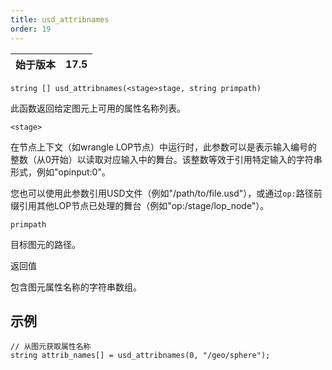 ```yaml
---
title: usd_attribnames
order: 19
---
```

| 始于版本 | 17.5 |
| --- | --- |

`string [] usd_attribnames(<stage>stage, string primpath)`

此函数返回给定图元上可用的属性名称列表。

`<stage>`

在节点上下文（如wrangle LOP节点）中运行时，此参数可以是表示输入编号的整数（从0开始）以读取对应输入中的舞台。该整数等效于引用特定输入的字符串形式，例如"opinput:0"。

您也可以使用此参数引用USD文件（例如"/path/to/file.usd"），或通过`op:`路径前缀引用其他LOP节点已处理的舞台（例如"op:/stage/lop_node"）。

`primpath`

目标图元的路径。

返回值

包含图元属性名称的字符串数组。

## 示例

```vex
// 从图元获取属性名称
string attrib_names[] = usd_attribnames(0, "/geo/sphere");

```
